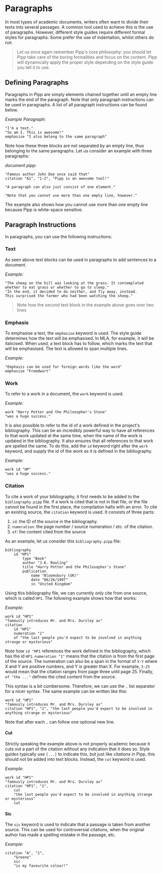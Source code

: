 # Paragraphs

In most types of academic documents, writers often want to divide their texts into several passages.
A common tool used to achieve this is the use of paragraphs. However, different style guides require different formal 
styles for paragraphs. Some prefer the use of indentation, whilst others do not.

> Let us once again remember Pipp's core philosophy: you should let Pipp take care of the boring formalities and focus 
> on the content. Pipp will dynamically apply the proper style depending on the style guide you tell it to use.

## Defining Paragraphs

Paragraphs in Pipp are simply elements chained together until an empty line marks the end of the paragraph.
Note that only paragraph instructions can be used in paragraphs. 
A list of all paragraph instructions can be found below.

_Example Paragraph:_
```pipp
"I'm a text."
"So am I. This is awesome!"
emphasise "I also belong to the same paragraph"
```

Note how these three blocks are not separated by an empty line, thus belonging to the same paragraphs. 
Let us consider an example with three paragraphs:

_document.pipp:_
```
"Famous author John Doe once said that"
citation "A1", "1-2", "Pipp is an awesome tool!"

"A paragraph can also just consist of one element."

"Note that you cannot use more than one empty line, however."
```

The example also shows how you cannot use more than one empty line because Pipp is white-space sensitive.

## Paragraph Instructions

In paragraphs, you can use the following instructions:

### Text

As seen above text blocks can be used in paragraphs to add sentences to a document.

_Example:_
```pipp
"The sheep on the hill was looking at the grass. It contemplated whether to eat grass or whether to go to sleep."
"In the end, it decided to do neither, and fly away, instead.
This surprised the farmer who had been watching the sheep."
```

> Note how the second text block in the example above goes over two lines

### Emphasis

To emphasise a text, the `emphasise` keyword is used. The style guide determines how the text will be emphasised.
In MLA, for example, it will be italicised. When used, a text block has to follow, which marks the text that will be
emphasised. The text is allowed to span multiple lines.

_Example:_
```pipp
"Emphasis can be used for foreign words like the word"
emphasise "Fremdwort"
```

### Work

To refer to a work in a document, the `work` keyword is used.

_Example:_
```pipp
work "Harry Potter and the Philosopher's Stone"
"was a huge success."
```

It is also possible to refer to the id of a work defined in the project's bibliography.
This can be an incredibly powerful way to have all references to that work updated at the same time, when the 
name of the work is updated in the bibliography. It also ensures that all references to that work are spelled the same.
To do this, add the `id` keyword right after the `work` keyword, and supply the id of the work as it is defined in the
bibliography.

_Example:_
```pipp
work id "HP"
"was a huge success."
```

### Citation

To cite a work of your bibliography, it first needs to be added to the `bibliography.pipp` file.
If a work is cited that is not in that file, or the file cannot be found in the first place, the compilation halts with
an error.
To cite an existing source, the `citation` keyword is used. It consists of three parts:
1. `id`: the ID of the source in the bibliography.
2. `numeration`: the page number / source numeration / etc. of the citation.
3. `of`: the content cited from the source

As an example, let us consider this `bibliography.pipp` file:

```pipp
bibliography
    id "HP1"
        type "Book"
        author "J.K. Rowling"
        title "Harry Potter and the Philosopher's Stone"
        publication
            name "Bloomsbury (UK)"
            date "06/26/1997"
            in "United Kingdom"
```

Using this bibliography file, we can currently only cite from one source, which is called `HP1`.
The following example shows how that works:

_Example:_
```pipp
work id "HP1"
"famously introduces Mr. and Mrs. Dursley as"
citation
    id "HP1"
    numeration "1"
    of "the last people you'd expect to be involved in anything strange or mysterious"
```

Note how `id "HP1` references the work defined in the bibliography, which has the id `HP1`.
`numeration "1"` means that the citation is from the first page of the source.
The numeration can also be a span in the format of `X-Y` where X and Y are positive numbers, and Y is greater than X.
For example, `3-25` would mean that the citation ranges from page three until page 25.
Finally, `of "the ..."` defines the cited content from the source.

This syntax is a bit cumbersome. Therefore, we can use the `,` list separator for a nicer syntax.
The same example can be written like this:

```pipp
work id "HP1"
"famously introduces Mr. and Mrs. Dursley as"
citation "HP1", "1", "the last people you'd expect to be involved in anything strange or mysterious"
```

Note that after each `,` can follow one optional new line.

#### Cut

Strictly speaking the example above is not properly academic because it cuts out a part of the citation without 
any indication that it does so. Style guides typically use `[...]` to indicate this, but just like citations in Pipp,
this should not be added into text blocks. Instead, the `cut` keyword is used.

_Example:_
```pipp
work id "HP1"
"famously introduces Mr. and Mrs. Dursley as"
citation "HP1", "1",
    cut
    "the last people you'd expect to be involved in anything strange or mysterious"
    cut
```

#### Sic

The `sic` keyword is used to indicate that a passage is taken from another source. This can be used for controversial
citations, when the original author has made a spelling mistake in the passage, etc.

_Example:_
```pipp
citation "A", "1",
    "Greene"
    sic
    "is my favourite colour!"
```